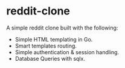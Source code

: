 # reddit-clone

A simple reddit clone built with the following:
- Simple HTML templating in Go.
- Smart templates routing.
- Simple authentication & session handling.
- Database Queries with sqlx.
